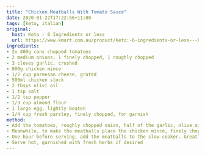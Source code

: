 ```yaml
---
title: "Chicken Meatballs With Tomato Sauce"
date: 2020-01-22T17:22:56+11:00
tags: [keto, italian]
original: 
  host: Keto - 6 Ingredients or less
  url: https://www.kmart.com.au/product/keto:-6-ingredients-or-less---book/2792820
ingredients:
- 2x 400g cans chopped tomatoes
- 2 medium onions; 1 finely chopped, 1 roughly chopped
- 3 cloves garlic, crushed
- 800g chicken mince
- 1/2 cup parmesan cheese, grated
- 500ml chicken stock
- 2 tbsps olivi oil
- 1 tsp salt
- 1/2 tsp pepper
- 1/3 cup almond flour
- 1 large egg, lightly beaten
- 1/4 cup fresh parsley, finely chopped, for garnish
method:
- Add the tomatoes, roughly chopped onion, half of the garlic, olive oil, salt, pepper and tomato paste to the bowl of your slow cooker. Cover and cook the tomato sauce on high for 3 hours. Season to taste.
- Meanwhile, to make the meatballs place the chicken mince, finely chopped onion, parmesan, remaining garlic, almond flour, egg, and a couple of grinds of salt and pepper in a large mixing bowl. Use your hands to thoroughly mix everything together. Shape the mixture into small meatballs and place in the refrigerator for at least 1 hour to chill.
- One hour before serving, add the meatballs to the slow cooker. Greatly lower them into the sauce and spoon the sauce over the top. Cover and cook on high for 1 hour or until the meatballs are cooked through.
- Serve hot, garnished with fresh herbs if desired
---
```

